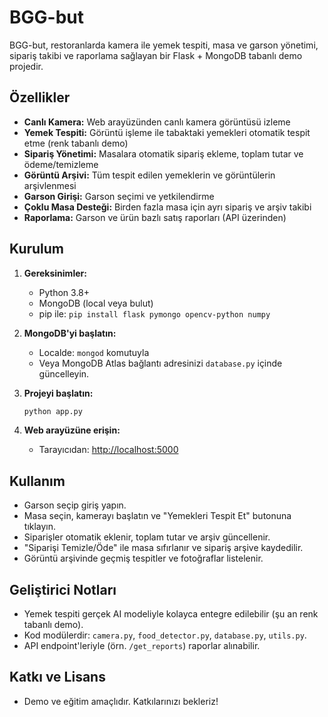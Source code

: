 # BGG-but

BGG-but, restoranlarda kamera ile yemek tespiti, masa ve garson yönetimi, sipariş takibi ve raporlama sağlayan bir Flask + MongoDB tabanlı demo projedir.

## Özellikler
- **Canlı Kamera:** Web arayüzünden canlı kamera görüntüsü izleme
- **Yemek Tespiti:** Görüntü işleme ile tabaktaki yemekleri otomatik tespit etme (renk tabanlı demo)
- **Sipariş Yönetimi:** Masalara otomatik sipariş ekleme, toplam tutar ve ödeme/temizleme
- **Görüntü Arşivi:** Tüm tespit edilen yemeklerin ve görüntülerin arşivlenmesi
- **Garson Girişi:** Garson seçimi ve yetkilendirme
- **Çoklu Masa Desteği:** Birden fazla masa için ayrı sipariş ve arşiv takibi
- **Raporlama:** Garson ve ürün bazlı satış raporları (API üzerinden)

## Kurulum
1. **Gereksinimler:**
   - Python 3.8+
   - MongoDB (local veya bulut)
   - pip ile: `pip install flask pymongo opencv-python numpy`

2. **MongoDB'yi başlatın:**
   - Localde: `mongod` komutuyla
   - Veya MongoDB Atlas bağlantı adresinizi `database.py` içinde güncelleyin.

3. **Projeyi başlatın:**
   ```bash
   python app.py
   ```

4. **Web arayüzüne erişin:**
   - Tarayıcıdan: [http://localhost:5000](http://localhost:5000)

## Kullanım
- Garson seçip giriş yapın.
- Masa seçin, kamerayı başlatın ve "Yemekleri Tespit Et" butonuna tıklayın.
- Siparişler otomatik eklenir, toplam tutar ve arşiv güncellenir.
- "Siparişi Temizle/Öde" ile masa sıfırlanır ve sipariş arşive kaydedilir.
- Görüntü arşivinde geçmiş tespitler ve fotoğraflar listelenir.

## Geliştirici Notları
- Yemek tespiti gerçek AI modeliyle kolayca entegre edilebilir (şu an renk tabanlı demo).
- Kod modülerdir: `camera.py`, `food_detector.py`, `database.py`, `utils.py`.
- API endpoint'leriyle (örn. `/get_reports`) raporlar alınabilir.

## Katkı ve Lisans
- Demo ve eğitim amaçlıdır. Katkılarınızı bekleriz!
